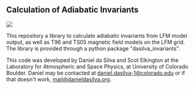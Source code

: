 Calculation of Adiabatic Invariants
---------------------------------------
<img src="https://github.com/ddasilva/dasilva-invariants/actions/workflows/dasilva-invariants-ci.yml/badge.svg">

This repository a library to calculate adiabatic invariants from LFM model output, as well as T96 and TS05 magnetic field models on the LFM grid. The library is provided through a python package "dasilva_invariants".

This code was developed by Daniel da Silva and Scot Elkington at the Laboratory for Atmospheric and Space Physics, at University of Colorado Boulder. Daniel may be contacted at [daniel.dasilva-1@colorado.edu](mailto:daniel.dasilva-1@colorado.edu) or if that doesn't work, [mail@danieldasilva.org](mailto:mail@danieldasilva.org).
